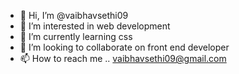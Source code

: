 - 👋 Hi, I’m @vaibhavsethi09
- 👀 I’m interested in web development 
- 🌱 I’m currently learning css 
- 💞️ I’m looking to collaborate on front end developer 
- 📫 How to reach me .. vaibhavsethi09@gmail.com


<!---
vaibhavsethi09/vaibhavsethi09 is a ✨ special ✨ repository because its `README.md` (this file) appears on your GitHub profile.
You can click the Preview link to take a look at your changes.
--->
